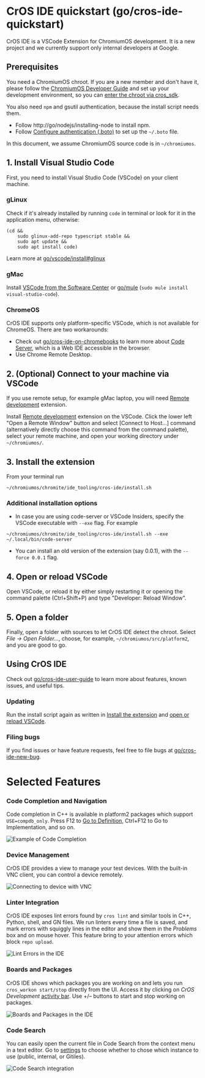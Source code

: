 # CrOS IDE quickstart (go/cros-ide-quickstart)

CrOS IDE is a VSCode Extension for ChromiumOS development. It is a new project
and we currently support only internal developers at Google.

## Prerequisites

You need a ChromiumOS chroot. If you are a new member and don't have it, please
follow the [ChromiumOS Developer Guide] and set up your development environment,
so you can [enter the chroot via cros_sdk].

You also need `npm` and gsutil authentication, because the install script needs them.

- Follow http://go/nodejs/installing-node to install npm.
- Follow [Configure authentication (.boto)] to set up the `~/.boto` file.

In this document, we assume ChromiumOS source code is in `~/chromiumos`.

[chromiumos developer guide]: https://chromium.googlesource.com/chromiumos/docs/+/HEAD/developer_guide.md
[enter the chroot via cros_sdk]: https://chromium.googlesource.com/chromiumos/docs/+/HEAD/developer_guide.md#Enter-the-chroot
[configure authentication (.boto)]: https://chromium.googlesource.com/chromiumos/docs/+/HEAD/gsutil.md#setup

## 1. Install Visual Studio Code

First, you need to install Visual Studio Code (VSCode) on your client machine.

### gLinux

Check if it's already installed by running `code` in terminal
or look for it in the application menu, otherwise:

```
(cd &&
    sudo glinux-add-repo typescript stable &&
    sudo apt update &&
    sudo apt install code)
```

Learn more at [go/vscode/install#glinux]

[go/vscode/install#glinux]: http://go/vscode/install#glinux

### gMac

Install [VSCode from the Software Center] or [go/mule]
(`sudo mule install visual-studio-code`).

[vscode from the software center]: http://go/softwarecenter/list//appid%3AMAC_OS-visual-studio-code/MAC_OS
[go/mule]: http://go/mule

### ChromeOS

CrOS IDE supports only platform-specific VSCode, which is not available for
ChromeOS. There are two workarounds:

- Check out [go/cros-ide-on-chromebooks] to learn more about
  [Code Server], which is a Web IDE accessible in the browser.
- Use Chrome Remote Desktop.

[go/cros-ide-on-chromebooks]: http://go/cros-ide-on-chromebooks
[code server]: https://github.com/coder/code-server

## 2. (Optional) Connect to your machine via VSCode

If you use remote setup, for example gMac laptop, you will need [Remote development] extension.

Install [Remote development] extension on the VSCode.
Click the lower left "Open a Remote Window" button and select \[Connect to
Host...\] command (alternatively directly choose this command from the command
palette), select your remote machine, and open your working directory under `~/chromiumos/`.

[remote development]: https://marketplace.visualstudio.com/items?itemName=ms-vscode-remote.vscode-remote-extensionpack

## 3. Install the extension

From your terminal run

```
~/chromiumos/chromite/ide_tooling/cros-ide/install.sh
```

### Additional installation options

- In case you are using code-server or VSCode Insiders, specify the VSCode executable with
  `--exe` flag. For example

```
~/chromiumos/chromite/ide_tooling/cros-ide/install.sh --exe ~/.local/bin/code-server
```

- You can install an old version of the extension (say 0.0.1), with the `--force 0.0.1` flag.

## 4. Open or reload VSCode

Open VSCode, or reload it by either simply restarting it or opening the command
palette (Ctrl+Shift+P) and type "Developer: Reload Window".

## 5. Open a folder

Finally, open a folder with sources to let CrOS IDE detect the chroot.
Select _File &rarr; Open Folder..._, choose, for example, `~/chromiumos/src/platform2`,
and you are good to go.

## Using CrOS IDE

Check out [go/cros-ide-user-guide] to learn more about features, known issues,
and useful tips.

[go/cros-ide-user-guide]: http://go/cros-ide-user-guide

### Updating

Run the install script again as written in [Install the
extension](#3_install-the-extension) and [open or reload VSCode](#4_open-or-reload-vscode).

### Filing bugs

If you find issues or have feature requests, feel free to file bugs at [go/cros-ide-new-bug].

[go/cros-ide-new-bug]: http://go/cros-ide-new-bug

# Selected Features

### Code Completion and Navigation

Code completion in C++ is available in platform2 packages which support
`USE=compdb_only`. Press F12 to [Go to Definition], Ctrl+F12 to
Go to Implementation, and so on.

![Example of Code Completion](https://storage.googleapis.com/chromeos-velocity/ide/img/code-completion.gif)

[go to definition]: https://code.visualstudio.com/docs/editor/editingevolved#_go-to-definition

### Device Management

CrOS IDE provides a view to manage your test devices. With the built-in VNC
client, you can control a device remotely.

![Connecting to device with VNC](https://storage.googleapis.com/chromeos-velocity/ide/img/vnc-viewer.gif)

### Linter Integration

CrOS IDE exposes lint errors found by `cros lint` and similar tools in C++,
Python, shell, and GN files. We run linters every time a file is saved,
and mark errors with squiggly lines in the editor and show them in
the _Problems_ box and on mouse hover. This feature bring to your attention
errors which block `repo upload`.

![Lint Errors in the IDE](https://storage.googleapis.com/chromeos-velocity/ide/img/lint-virtual.png)

### Boards and Packages

CrOS IDE shows which packages you are working on and lets you run
`cros_workon start/stop` directly from the UI. Access it by clicking on
_CrOS Development_ [activity bar]. Use +/– buttons to start and stop working
on packages.

![Boards and Packages in the IDE](https://storage.googleapis.com/chromeos-velocity/ide/img/boards-and-packages.gif)

[activity bar]: https://code.visualstudio.com/docs/getstarted/userinterface

### Code Search

You can easily open the current file in Code Search from the context menu in
a text editor. Go to [settings] to choose whether to chose which instance
to use (public, internal, or Gitiles).

![Code Search integration](https://storage.googleapis.com/chromeos-velocity/ide/img/code-search.gif)

[settings]: https://code.visualstudio.com/docs/getstarted/settings
